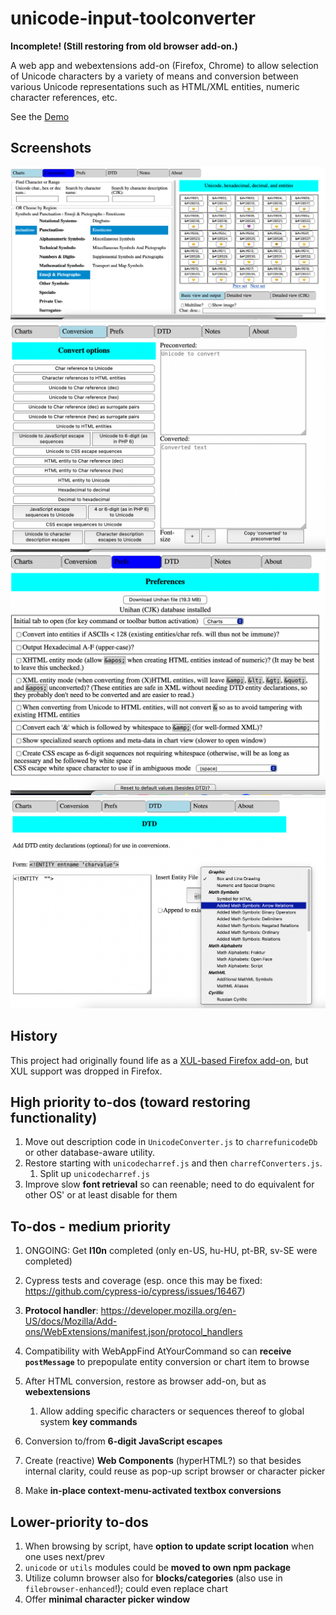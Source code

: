 # unicode-input-toolconverter

**Incomplete! (Still restoring from old browser add-on.)**

A web app and webextensions add-on (Firefox, Chrome) to allow selection
of Unicode characters by a variety of means and conversion between various
Unicode representations such as HTML/XML entities, numeric
character references, etc.

See the [Demo](https://unicode-input-toolconverter-c5ug.vercel.app/browser_action/?serviceWorker=1)
<!--
[Demo](https://brettz9.github.io/unicode-input-toolconverter/browser_action/index-pages.html).
-->

## Screenshots

![Script Browser](./screenshots/script-browser.png)
![Entity/Numeric Character Reference/Escape Converter](./screenshots/converter.png)
![Preferences](./screenshots/preferences.png)
![Custom DTD (for highlighting entities in the script browser](./screenshots/dtd.png)

## History

This project had originally found life as a
[XUL-based Firefox add-on](https://addons.mozilla.org/en-US/firefox/addon/unicode-input-toolconverter/),
but XUL support was dropped in Firefox.

## High priority to-dos (toward restoring functionality)

1. Move out description code in `UnicodeConverter.js` to `charrefunicodeDb` or
    other database-aware utility.
1. Restore starting with `unicodecharref.js` and then `charrefConverters.js`.
    1. Split up `unicodecharref.js`
1. Improve slow **font retrieval** so can reenable; need to do equivalent for
    other OS' or at least disable for them

## To-dos - medium priority

1. ONGOING: Get **l10n** completed (only en-US, hu-HU, pt-BR, sv-SE were completed)
1. Cypress tests and coverage (esp. once this may be fixed:
    <https://github.com/cypress-io/cypress/issues/16467>)

1. **Protocol handler**:
    <https://developer.mozilla.org/en-US/docs/Mozilla/Add-ons/WebExtensions/manifest.json/protocol_handlers>
1. Compatibility with WebAppFind AtYourCommand so can **receive `postMessage`**
    to prepopulate entity conversion or chart item to browse
1. After HTML conversion, restore as browser add-on, but as **webextensions**
    1. Allow adding specific characters or sequences thereof to global system
        **key commands**

1. Conversion to/from **6-digit JavaScript escapes**
1. Create (reactive) **Web Components** (hyperHTML?) so that besides internal
    clarity, could reuse as pop-up script browser or character picker
1. Make **in-place context-menu-activated textbox conversions**

## Lower-priority to-dos

1. When browsing by script, have **option to update script location** when one
    uses next/prev
1. `unicode` or `utils` modules could be **moved to own npm package**
1. Utilize column browser also for **blocks/categories** (also use in
    `filebrowser-enhanced`!); could even replace chart
1. Offer **minimal character picker window**
